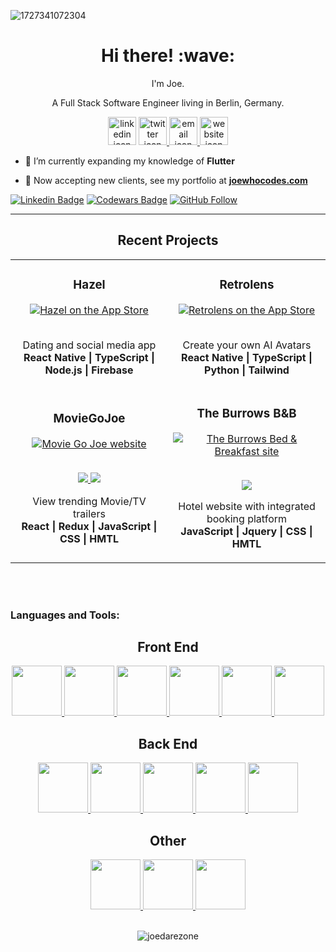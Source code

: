 ![1727341072304](https://github.com/user-attachments/assets/dc5954d6-45ad-4a42-8fcb-3ec86f84d0d3)

<h1 align='center'> Hi there! :wave:</h1>

<p align='center'>
I'm Joe.
    
</p>
<p align='center'>A Full Stack Software Engineer living in Berlin, Germany.</p>
<p align='center'>
</p>

<div align="center" >  
	<a href="https://www.linkedin.com/in/joewhocodes" style="text-decoration: none;" target="_blank">
		<img src="https://github.com/joedarezone/readme-assets/blob/main/profile_images/linkedin.png" alt="linkedin icon" height="45px" />
	</a>
	<a href="https://x.com/joewhocodes" target="_blank">
		<img src="https://github.com/joedarezone/readme-assets/blob/main/profile_images/twitter.png" alt="twitter icon" height="45px" />
	</a>
	<a href="https://www.joewhocodes.netlify.app" target="_blank">
		<img src="https://github.com/joedarezone/readme-assets/blob/main/profile_images/website.png" alt="email icon" height="45px" />
	</a>
	<a href="mailto:joewhocodes@gmail.com" target="_blank">
		<img src="https://github.com/joedarezone/readme-assets/blob/main/profile_images/email.png" alt="website icon" height="45px" />
	</a>
</div>

-   🌱 I’m currently expanding my knowledge of **Flutter**

-   🤝 Now accepting new clients, see my portfolio at <a href='https://joewhocodes.netlify.app'>**joewhocodes.com**<a/>

[![Linkedin Badge](https://img.shields.io/badge/-Joe%20Ulyatt-blue?style=social&logo=Linkedin&logoColor=blue&link=https://www.linkedin.com/in/joewhocodes/)](https://www.linkedin.com/in/joewhocodes/)
[![Codewars Badge](https://www.codewars.com/users/joewhocodes/badges/micro)](https://www.codewars.com/users/joewhocodes)
[![GitHub Follow](https://img.shields.io/github/followers/joewhocodes?label=Follow&style=social)](https://github.com/joedarezone/?tab=follow)

---

<h2 align="center" color="white">Recent Projects</h2>
<div align="center">
	<table>
		<tr>
			<td width="50%">
				<h3 align="center" color="white">Hazel</h2>
				<div align="center" >  
					<a href="https://apps.apple.com/us/app/hazel-dating-flirt-chat-meet/id6450385167?platform=iphone" target="_blank">
						<img src="https://github.com/joewhocodes/readme-assets/blob/main/project_images/hazel-portfolio.png" alt="Hazel on the App Store"  />
					</a>
					<br>
					<br>
					<p>Dating and social media app
                    <br><strong>React Native | TypeScript | Node.js | Firebase</strong></p>
				</div>
			</td>
			<td width="50%">
				<h3 align="center" color="white">Retrolens</h2>
				<div align="center" >  
					<a href="https://apps.apple.com/us/app/retrolens/id6476144464" target="_blank">
						<img src="https://github.com/joewhocodes/readme-assets/blob/main/project_images/retrolens-portfolio.png" alt="Retrolens on the App Store" />
					</a>
					<br>
					<br>
					<p>Create your own AI Avatars
                    <br><strong>React Native | TypeScript | Python | Tailwind</strong></p>
				</div>         
	<tr>
		<td width="50%">
			<h3 align="center" color="white">MovieGoJoe</h2>
			<div align="center" >  
				<a href="https://moviegojoe.netlify.app" target="_blank">
					<img src="https://github.com/joewhocodes/readme-assets/blob/main/project_images/moviegojoe.gif" alt="Movie Go Joe website" />
				</a>
				<br>
				<br>
				<p>
					<a href="https://github.com/joewhocodes/moviegojoe" target="_blank">
						<img src="https://img.shields.io/badge/Repo-important?style=for-the-badge&logo=github"/>
					</a>  
					<a href="https://moviegojoe.netlify.app" target="_blank">
						<img src="https://img.shields.io/badge/-website-green?style=for-the-badge&color=0CA4BD"/>
					</a>	
				</p>
				<p>View trending Movie/TV trailers
				<br><strong>React | Redux | JavaScript | CSS | HMTL</strong></p>
			</div>      
		<td width="50%">
			<h3 align="center" color="white">The Burrows B&B</h2>
			<div align="center" >  
				<a href="https://www.theburrowsportclew.co.uk/" target="_blank">
					<img src="https://github.com/joedarezone/readme-assets/blob/main/project_images/the-burrows.gif" alt="The Burrows Bed & Breakfast site" />
				</a>
				<br>
				<br>
				<p>
					<a href="https://www.theburrowsportclew.co.uk" target="_blank">
						<img src="https://img.shields.io/badge/-website-green?style=for-the-badge&color=0CA4BD"/>
					</a>    
				</p>
				<p>Hotel website with integrated booking platform
				<br><strong>JavaScript | Jquery | CSS | HMTL</strong></p>
			</div>         
		</td>
	</table>
</div>
<br />
<br />

<h3 align="left">Languages and Tools:</h3>
<div align="center">
	<h2>Front End</h2>
		<a href="https://flutter.dev/">
			<img src="https://cdn.jsdelivr.net/gh/devicons/devicon@latest/icons/flutter/flutter-original.svg" 	height="80px" width="80px"/>
		</a>
		<a href="https://reactjs.org/">
			<img src="https://cdn.jsdelivr.net/gh/devicons/devicon/icons/react/react-original.svg" 	height="80px" width="80px"/>
		</a>
		<a href="https://redux.js.org/">
			<img src="https://cdn.jsdelivr.net/gh/devicons/devicon/icons/redux/redux-original.svg" 	height="80px" width="80px"/>
		</a>
		<a href="https://www.typescriptlang.org">
			<img src="https://cdn.jsdelivr.net/gh/devicons/devicon/icons/typescript/typescript-original.svg" 	height="80px" width="80px"/>
		</a>
		<a href="https://www.javascript.com/">
			<img src="https://cdn.jsdelivr.net/gh/devicons/devicon/icons/javascript/javascript-original.svg" height="80px" width="80px"/>
		</a>
		<a href="https://getbootstrap.com/">
			<img src="https://cdn.jsdelivr.net/gh/devicons/devicon/icons/bootstrap/bootstrap-original.svg" /
			height="80px" width="80px">
		</a>
		<br>
	<h2>Back End</h2>
		<a href="https://expressjs.com/">
			<img src="https://cdn.jsdelivr.net/gh/devicons/devicon/icons/express/express-original.svg" 	height="80px" width="80px"/>
		</a>
		<a href="https://nodejs.org/en/">
			<img src="https://cdn.jsdelivr.net/gh/devicons/devicon/icons/nodejs/nodejs-original-wordmark.svg" 	height="80px" width="80px"/>
		</a>
		<a href="https://firebase.google.com/">
			<img src="https://cdn.jsdelivr.net/gh/devicons/devicon/icons/firebase/firebase-plain.svg" height="80px" width="80px"/>
		</a>
		<a href="https://python.org/">
			<img src="https://cdn.jsdelivr.net/gh/devicons/devicon@latest/icons/python/python-original.svg" height="80px" width="80px"/>
		</a>
		<a href="https://www.mongodb.com/">
			<img src="https://cdn.jsdelivr.net/gh/devicons/devicon/icons/mongodb/mongodb-original-wordmark.svg" 	height="80px" width="80px"/>
		</a>
		<br>
	<h2>Other</h2>
		<a href="https://www.figma.com/">
			<img src="https://cdn.jsdelivr.net/gh/devicons/devicon@latest/icons/figma/figma-original.svg" 	height="80px" width="80px"/>
		</a>
		<a href="https://www.adobe.com/uk/products/photoshop.html">
			<img src="https://cdn.jsdelivr.net/gh/devicons/devicon/icons/photoshop/photoshop-plain.svg" 	height="80px" width="80px"/>
		</a>
		<a href="https://git-scm.com/">
			<img src="https://cdn.jsdelivr.net/gh/devicons/devicon/icons/git/git-original.svg" 	height="80px" width="80px"/>
		</a>
</div>
<br>	
<div align="center">
<p><img align="center" src="https://github-readme-streak-stats.herokuapp.com/?user=joedarezone&" alt="joedarezone" /></p>
